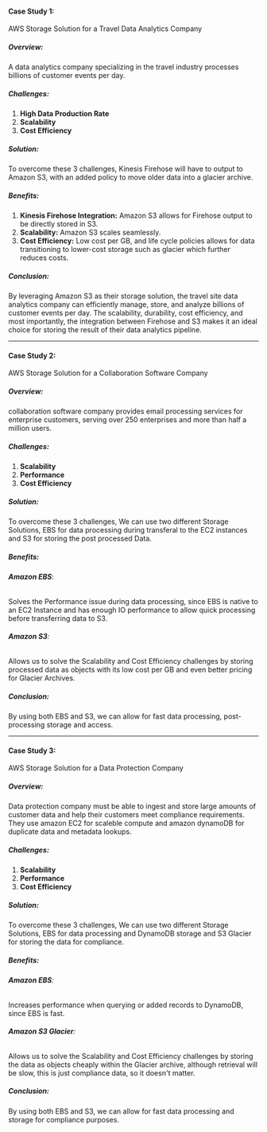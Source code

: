 #### Case Study 1: 
AWS Storage Solution for a Travel Data Analytics Company
##### **Overview:**
A data analytics company specializing in the travel industry processes billions of customer events per day.
##### **Challenges:**
1. **High Data Production Rate**
2. **Scalability** 
3. **Cost Efficiency**
##### **Solution:** 
To overcome these 3 challenges, Kinesis Firehose will have to output to Amazon S3, with an added policy to move older data into a glacier archive.
##### **Benefits:**
1. **Kinesis Firehose Integration:** Amazon S3 allows for Firehose output to be directly stored in S3.
2. **Scalability:** Amazon S3 scales seamlessly.
3. **Cost Efficiency:** Low cost per GB, and life cycle policies allows for data transitioning to lower-cost storage such as glacier which further reduces costs.
##### **Conclusion:**
By leveraging Amazon S3 as their storage solution, the travel site data analytics company can efficiently manage, store, and analyze billions of customer events per day.
The scalability, durability, cost efficiency, and most importantly, the integration between Firehose and S3 makes it an ideal choice for storing the result of their data analytics pipeline.

---
#### Case Study 2: 
AWS Storage Solution for a Collaboration Software Company
##### **Overview:**
collaboration software company provides email processing services for enterprise customers, serving over 250 enterprises and more than half a million users.
##### **Challenges:**
1. **Scalability** 
2. **Performance**
3. **Cost Efficiency**
##### **Solution:** 
To overcome these 3 challenges, We can use two different Storage Solutions, EBS for data processing during transferal to the EC2 instances and S3 for storing the post processed Data. 
##### **Benefits:**
###### **Amazon EBS**:
Solves the Performance issue during data processing, since EBS is native to an EC2 Instance and has enough IO performance to allow quick processing before transferring data to S3.
###### **Amazon S3**:
Allows us to solve the Scalability and Cost Efficiency challenges by storing processed data as objects with its low cost per GB and even better pricing for Glacier Archives.
##### **Conclusion:**
By using both EBS and S3, we can allow for fast data processing, post-processing storage and access.

---
#### Case Study 3: 
AWS Storage Solution for a Data Protection Company
##### **Overview:**
Data protection company must be able to ingest and store large amounts of customer data and help their customers meet compliance requirements. They use amazon EC2 for scaleble compute and amazon dynamoDB for duplicate data and metadata lookups.
##### **Challenges:**
1. **Scalability** 
2. **Performance**
3. **Cost Efficiency**
##### **Solution:** 
To overcome these 3 challenges, We can use two different Storage Solutions, EBS for data processing and DynamoDB storage and S3 Glacier for storing the data for compliance.
##### **Benefits:**
###### **Amazon EBS**:
Increases performance when querying or added records to DynamoDB, since EBS is fast.
###### **Amazon S3 Glacier**:
Allows us to solve the Scalability and Cost Efficiency challenges by storing the data as objects cheaply within the Glacier archive, although retrieval will be slow, this is just compliance data, so it doesn't matter.
##### **Conclusion**:
By using both EBS and S3, we can allow for fast data processing and storage for compliance purposes.